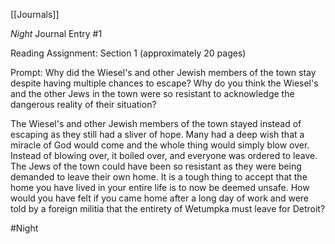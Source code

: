 [[Journals]]

*Night* Journal Entry #1

Reading Assignment: Section 1 (approximately 20 pages)

Prompt: Why did the Wiesel's and other Jewish members of the town stay despite having multiple chances to escape? Why do you think the Wiesel's and the other Jews in the town were so resistant to acknowledge the dangerous reality of their situation?


The Wiesel's and other Jewish members of the town stayed instead of escaping as they still had a sliver of hope. Many had a deep wish that a miracle of God would come and the whole thing would simply blow over. Instead of blowing over, it boiled over, and everyone was ordered to leave. The Jews of the town could have been so resistant as they were being demanded to leave their own home. It is a tough thing to accept that the home you have lived in your entire life is to now be deemed unsafe. How would you have felt if you came home after a long day of work and were told by a foreign militia that the entirety of Wetumpka must leave for Detroit? 


#Night 